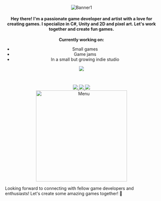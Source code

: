 <div align="center">

![Banner1](https://github.com/odessy3509/Odessy.github.io/assets/137520021/06cb6ea7-c490-4056-8d8d-e1abcb3ec8b9)

<h4>Hey there! I'm a passionate game developer and artist with a love for creating games. I specialize in <strong>C#, Unity</strong> and <strong>2D and pixel art</strong>. Let's work together and create fun games.</h4>

</div>

<div align="center">

**Currently working on:**
- Small games
- Game jams
- In a small but growing indie studio

</div>

<div align="center">
  <img src="https://github-readme-stats.vercel.app/api?username=odessy3509&show_icons=true&theme=radical" />
</div>

&nbsp; <!-- Small space -->

<div align="center">
  <a href="mailto:odessy3509@gmail.com">
    <img src="https://img.shields.io/badge/Email-333333?style=for-the-badge&logo=gmail&logoColor=red" />
  </a>
  <a href="https://discord.com/users/odessy3509" target="_blank">
    <img src="https://img.shields.io/badge/Discord-0077B5?style=for-the-badge&logo=discord&logoColor=white" target="_blank" />
  </a>
  <a href="https://odessy.itch.io/" target="_blank">
    <img src="https://img.shields.io/badge/itch.io-FF5722?style=for-the-badge&logo=itch-dot-io&logoColor=white" target="_blank" />
  </a>
</div>

<div align="center">
  <img src="https://github.com/odessy3509/Odessy.github.io/assets/137520021/ac0ee750-45c5-4042-9713-c11c097339be" alt="Menu" width="300" />
</div>

Looking forward to connecting with fellow game developers and enthusiasts! Let's create some amazing games together! 🚀
